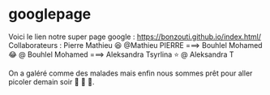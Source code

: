 # googlepage
Voici le lien notre super page google : https://bonzouti.github.io/index.html/
Collaborateurs : Pierre Mathieu 😆 @Mathieu PIERRE ===> Bouhlel Mohamed 😂 @ Bouhlel Mohamed ===> Aleksandra Tsyrlina ⭐️ @ Aleksandra T

On a galéré comme des malades mais enfin nous sommes prêt pour aller picoler demain soir 🍺 🍺 🍺.
